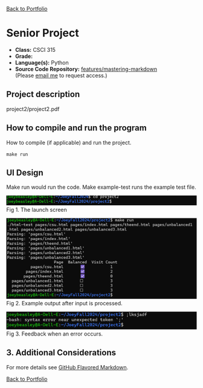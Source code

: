 [Back to Portfolio](./)

Senior Project
===============

-   **Class:** CSCI 315
-   **Grade:** 
-   **Language(s):** Python
-   **Source Code Repository:** [features/mastering-markdown]([https://github.com/JoeyBeasley/JoeySP])  
    (Please [email me](mailto:JWBeasley@csustudent.net?subject=GitHub%20Access) to request access.)

## Project description

project2/project2.pdf


## How to compile and run the program

How to compile (if applicable) and run the project.

```
make run
```


## UI Design

Make run would run the code. Make example-test runs the example test file.

![screenshot](images/project1.png)  
Fig 1. The launch screen

![screenshot](images/project1run.png)  
Fig 2. Example output after input is processed.

![screenshot](images/project1error.png)  
Fig 3. Feedback when an error occurs.

## 3. Additional Considerations

For more details see [GitHub Flavored Markdown](https://guides.github.com/features/mastering-markdown/).

[Back to Portfolio](./)
